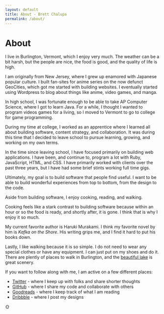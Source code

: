```yaml
---
layout: default
title: About - Brett Chalupa
permalink: /about/
---
```


# About

I live in Burlington, Vermont, which I enjoy very much. The weather can be a bit
harsh, but the people are nice, the food is good, and the quality of life is
high.

I am originally from New Jersey, where I grew up enamored with Japanese popular
culture. I built fan-sites for anime series on the now defunct GeoCities, which
got me started with building websites. I eventually started using Wordpress to
blog about things like anime, video games, and manga.

In high school, I was fortunate enough to be able to take AP Computer Science,
where I got to learn Java. For a while, I thought I wanted to program videos
games for a living, so I moved to Vermont to go to college for game programming.

During my time at college, I worked as an apprentice where I learned all about
building software, content strategy, and collaboration. It was during this time
that I decided to leave school to pursue learning, growing, and working on my
own terms.

In the time since leaving school, I have focused primarily on building web
applications. I have been, and continue to, program a lot with Ruby, JavaScript,
HTML, and CSS. I have primarily worked with clients over the past three years,
but I have had some brief stints working full time gigs.

Ultimately, my goal is to build software that people find useful. I want to be
able to build wonderful experiences from top to bottom, from the design to the
code.

Aside from building software, I enjoy cooking, reading, and walking.

Cooking feels like a stark contrast to building software because within an hour
or so the food is ready, and shortly after, it is gone. I think that is why I
enjoy it so much.

My current favorite author is Haruki Murakami. I think my favorite
novel by him is _Kafka on the Shore_. His writing grips me, and I find it hard
to put his books down.

Lastly, I like walking because it is so simple. I do not need to wear any
special clothes or have any equipment. I can just put on my shoes and do it.
There are plently of places to walk in Burlington, and the [beautiful
lake](https://www.flickr.com/photos/brettchalupa/5464186440/) is great scenery.

If you want to follow along with me, I am active on a few different places:

- [Twitter](https://twitter.com/brettchalupa) - where I keep up with folks and
  share shorter thoughts
- [GitHub](https://github.com/brettchalupa) - where I share my code and
  collaborate with others
- [Goodreads](http://www.goodreads.com/user/show/25307704-brett-chalupa) - where
  I keep track of what I am reading
- [Dribbble](https://dribbble.com/brettchalupa) - where I post my designs

:sun_with_face:
